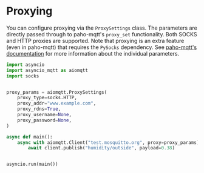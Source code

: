 # Proxying

You can configure proxying via the `ProxySettings` class. The parameters are directly passed through to paho-mqtt's `proxy_set` functionality. Both SOCKS and HTTP proxies are supported. Note that proxying is an extra feature (even in paho-mqtt) that requires the `PySocks` dependency. See [paho-mqtt's documentation](https://github.com/eclipse/paho.mqtt.python) for more information about the individual parameters.

```python
import asyncio
import asyncio_mqtt as aiomqtt
import socks


proxy_params = aiomqtt.ProxySettings(
    proxy_type=socks.HTTP,
    proxy_addr="www.example.com",
    proxy_rdns=True,
    proxy_username=None,
    proxy_password=None,
)

async def main():
    async with aiomqtt.Client("test.mosquitto.org", proxy=proxy_params) as client:
        await client.publish("humidity/outside", payload=0.38)


asyncio.run(main())
```
